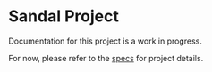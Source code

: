 # Sandal Project
Documentation for this project is a work in progress.

For now, please refer to the [specs](specs.yaml) for project details.
